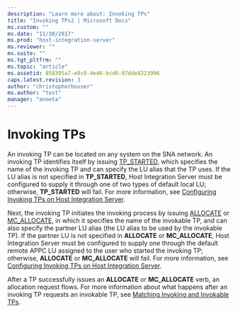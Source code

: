 ```yaml
---
description: "Learn more about: Invoking TPs"
title: "Invoking TPs2 | Microsoft Docs"
ms.custom: ""
ms.date: "11/30/2017"
ms.prod: "host-integration-server"
ms.reviewer: ""
ms.suite: ""
ms.tgt_pltfrm: ""
ms.topic: "article"
ms.assetid: 858395a7-e8c8-4e46-bcd6-07dde8223996
caps.latest.revision: 3
author: "christopherhouser"
ms.author: "test"
manager: "anneta"
---
```

# Invoking TPs
An invoking TP can be located on any system on the SNA network. An invoking TP identifies itself by issuing [TP_STARTED](./tp-started2.md), which specifies the name of the invoking TP and can specify the LU alias that the TP uses. If the LU alias is not specified in **TP_STARTED**, Host Integration Server must be configured to supply it through one of two types of default local LU; otherwise, **TP_STARTED** will fail. For more information, see [Configuring Invoking TPs on Host Integration Server](../core/configuring-invoking-tps-on-host-integration-server2.md).  
  
 Next, the invoking TP initiates the invoking process by issuing [ALLOCATE](./allocate2.md) or [MC_ALLOCATE](./mc-allocate2.md), in which it specifies the name of the invokable TP, and can also specify the partner LU alias (the LU alias to be used by the invokable TP). If the partner LU is not specified in **ALLOCATE** or **MC_ALLOCATE**, Host Integration Server must be configured to supply one through the default remote APPC LU assigned to the user who started the invoking TP; otherwise, **ALLOCATE** or **MC_ALLOCATE** will fail. For more information, see [Configuring Invoking TPs on Host Integration Server](../core/configuring-invoking-tps-on-host-integration-server2.md).  
  
 After a TP successfully issues an **ALLOCATE** or **MC_ALLOCATE** verb, an allocation request flows. For more information about what happens after an invoking TP requests an invokable TP, see [Matching Invoking and Invokable TPs](../core/matching-invoking-and-invokable-tps1.md).
